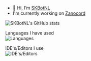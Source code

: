 - 👋 Hi, I’m [SKBotNL](https://github.com/SKBotNL)
- I'm currently working on [Zanocord](https://github.com/Zanocord)

![SKBotNL's GitHub stats](https://github-readme-stats.vercel.app/api?username=SKBotNL&theme=dark)

Languages I have used\
![Languages](https://skillicons.dev/icons?i=go,rust,haxe,kotlin,java,cs,ruby,python,javascript&theme=dark)

IDE's/Editors I use\
![IDE's/Editors](https://skillicons.dev/icons?i=idea,vscode,visualstudio&theme=dark)

